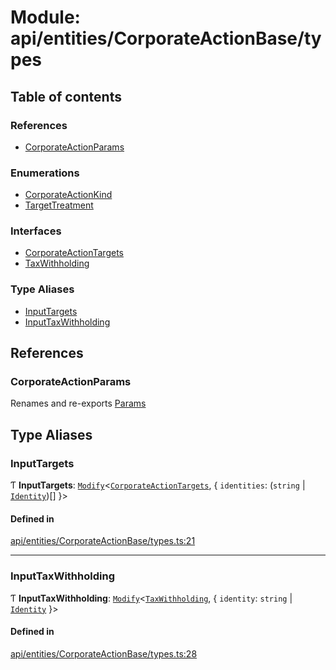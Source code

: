 # Module: api/entities/CorporateActionBase/types

## Table of contents

### References

- [CorporateActionParams](../wiki/api.entities.CorporateActionBase.types#corporateactionparams)

### Enumerations

- [CorporateActionKind](../wiki/api.entities.CorporateActionBase.types.CorporateActionKind)
- [TargetTreatment](../wiki/api.entities.CorporateActionBase.types.TargetTreatment)

### Interfaces

- [CorporateActionTargets](../wiki/api.entities.CorporateActionBase.types.CorporateActionTargets)
- [TaxWithholding](../wiki/api.entities.CorporateActionBase.types.TaxWithholding)

### Type Aliases

- [InputTargets](../wiki/api.entities.CorporateActionBase.types#inputtargets)
- [InputTaxWithholding](../wiki/api.entities.CorporateActionBase.types#inputtaxwithholding)

## References

### CorporateActionParams

Renames and re-exports [Params](../wiki/api.entities.CorporateActionBase.Params)

## Type Aliases

### InputTargets

Ƭ **InputTargets**: [`Modify`](../wiki/types.utils#modify)<[`CorporateActionTargets`](../wiki/api.entities.CorporateActionBase.types.CorporateActionTargets), { `identities`: (`string` \| [`Identity`](../wiki/api.entities.Identity.Identity))[]  }\>

#### Defined in

[api/entities/CorporateActionBase/types.ts:21](https://github.com/PolymeshAssociation/polymesh-sdk/blob/079537ad/src/api/entities/CorporateActionBase/types.ts#L21)

___

### InputTaxWithholding

Ƭ **InputTaxWithholding**: [`Modify`](../wiki/types.utils#modify)<[`TaxWithholding`](../wiki/api.entities.CorporateActionBase.types.TaxWithholding), { `identity`: `string` \| [`Identity`](../wiki/api.entities.Identity.Identity)  }\>

#### Defined in

[api/entities/CorporateActionBase/types.ts:28](https://github.com/PolymeshAssociation/polymesh-sdk/blob/079537ad/src/api/entities/CorporateActionBase/types.ts#L28)
